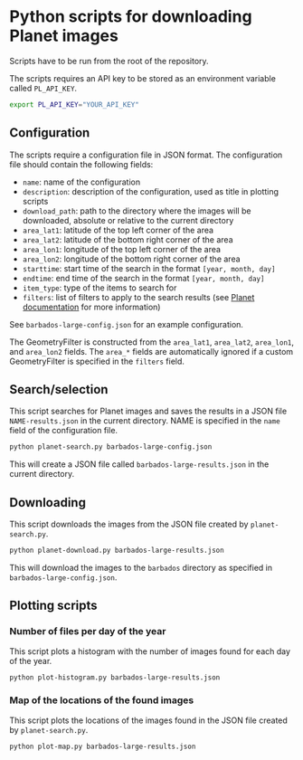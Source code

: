 # Python scripts for downloading Planet images

Scripts have to be run from the root of the repository.

The scripts requires an API key to be stored as an environment variable called `PL_API_KEY`.

```bash
export PL_API_KEY="YOUR_API_KEY"
```

## Configuration
The scripts require a configuration file in JSON format. The configuration file should contain the following fields:

- `name`: name of the configuration
- `description`: description of the configuration, used as title in plotting scripts
- `download_path`: path to the directory where the images will be downloaded, absolute or relative to the current directory
- `area_lat1`: latitude of the top left corner of the area
- `area_lat2`: latitude of the bottom right corner of the area
- `area_lon1`: longitude of the top left corner of the area
- `area_lon2`: longitude of the bottom right corner of the area
- `starttime`: start time of the search in the format `[year, month, day]`
- `endtime`: end time of the search in the format `[year, month, day]`
- `item_type`: type of the items to search for
- `filters`: list of filters to apply to the search results (see [Planet documentation](https://developers.planet.com/docs/apis/data/searches-filtering/) for more information)

See `barbados-large-config.json` for an example configuration.

The GeometryFilter is constructed from the `area_lat1`, `area_lat2`, `area_lon1`, and `area_lon2` fields. The `area_*` fields are automatically ignored if a custom GeometryFilter is specified in the `filters` field.

## Search/selection
This script searches for Planet images and saves the results in a JSON file `NAME-results.json` in the current directory. NAME is specified in the `name` field of the configuration file.

```bash
python planet-search.py barbados-large-config.json
```

This will create a JSON file called `barbados-large-results.json` in the current directory.

## Downloading
This script downloads the images from the JSON file created by `planet-search.py`.

```bash
python planet-download.py barbados-large-results.json
```

This will download the images to the `barbados` directory as specified in `barbados-large-config.json`.

## Plotting scripts

### Number of files per day of the year

This script plots a histogram with the number of images found for each day of the year.

```bash
python plot-histogram.py barbados-large-results.json
```

### Map of the locations of the found images

This script plots the locations of the images found in the JSON file created by `planet-search.py`.

```bash
python plot-map.py barbados-large-results.json
```